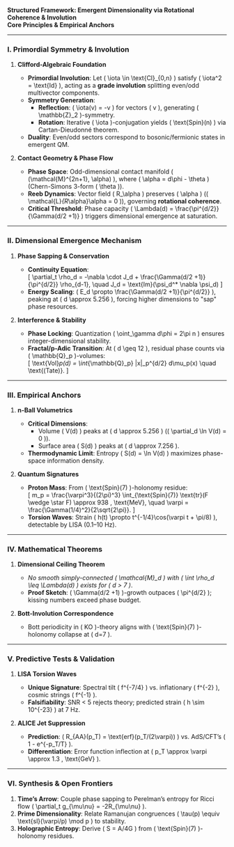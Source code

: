 **Structured Framework: Emergent Dimensionality via Rotational Coherence & Involution**  
**Core Principles & Empirical Anchors**  

---

### **I. Primordial Symmetry & Involution**  
1. **Clifford-Algebraic Foundation**  
   - **Primordial Involution**: Let \( \iota \in \text{Cl}_{0,n} \) satisfy \( \iota^2 = \text{Id} \), acting as a **grade involution** splitting even/odd multivector components.  
   - **Symmetry Generation**:  
     - **Reflection**: \( \iota(v) = -v \) for vectors \( v \), generating \( \mathbb{Z}_2 \)-symmetry.  
     - **Rotation**: Iterative \( \iota \)-conjugation yields \( \text{Spin}(n) \) via Cartan-Dieudonné theorem.  
   - **Duality**: Even/odd sectors correspond to bosonic/fermionic states in emergent QM.  

2. **Contact Geometry & Phase Flow**  
   - **Phase Space**: Odd-dimensional contact manifold \( (\mathcal{M}^{2n+1}, \alpha) \), where \( \alpha = d\phi - \theta \) (Chern-Simons 3-form \( \theta \)).  
   - **Reeb Dynamics**: Vector field \( R_\alpha \) preserves \( \alpha \) (\( \mathcal{L}_{R_\alpha}\alpha = 0 \)), governing **rotational coherence**.  
   - **Critical Threshold**: Phase capacity \( \Lambda(d) = \frac{\pi^{d/2}}{\Gamma(d/2 +1)} \) triggers dimensional emergence at saturation.  

---

### **II. Dimensional Emergence Mechanism**  
1. **Phase Sapping & Conservation**  
   - **Continuity Equation**:  
     \[
     \partial_t \rho_d = -\nabla \cdot J_d + \frac{\Gamma(d/2 +1)}{\pi^{d/2}} \rho_{d-1}, \quad J_d = \text{Im}(\psi_d^* \nabla \psi_d)
     \]  
   - **Energy Scaling**: \( E_d \propto \frac{\Gamma(d/2 +1)}{\pi^{d/2}} \), peaking at \( d \approx 5.256 \), forcing higher dimensions to "sap" phase resources.  

2. **Interference & Stability**  
   - **Phase Locking**: Quantization \( \oint_\gamma d\phi = 2\pi n \) ensures integer-dimensional stability.  
   - **Fractal/p-Adic Transition**: At \( d \geq 12 \), residual phase counts via \( \mathbb{Q}_p \)-volumes:  
     \[
     \text{Vol}_p(d) = \int_{\mathbb{Q}_p} |x|_p^{d/2} d\mu_p(x) \quad \text{(Tate)}.
     \]  

---

### **III. Empirical Anchors**  
1. **n-Ball Volumetrics**  
   - **Critical Dimensions**:  
     - Volume \( V(d) \) peaks at \( d \approx 5.256 \) (\( \partial_d \ln V(d) = 0 \)).  
     - Surface area \( S(d) \) peaks at \( d \approx 7.256 \).  
   - **Thermodynamic Limit**: Entropy \( S(d) = \ln V(d) \) maximizes phase-space information density.  

2. **Quantum Signatures**  
   - **Proton Mass**: From \( \text{Spin}(7) \)-holonomy residue:  
     \[
     m_p = \frac{\varpi^3}{(2\pi)^3} \int_{\text{Spin}(7)} \text{tr}(F \wedge \star F) \approx 938 \, \text{MeV}, \quad \varpi = \frac{\Gamma(1/4)^2}{2\sqrt{2\pi}}.
     \]  
   - **Torsion Waves**: Strain \( h(t) \propto t^{-1/4}\cos(\varpi t + \pi/8) \), detectable by LISA (0.1–10 Hz).  

---

### **IV. Mathematical Theorems**  
1. **Dimensional Ceiling Theorem**  
   - *No smooth simply-connected \( \mathcal{M}_d \) with \( \int \rho_d \leq \Lambda(d) \) exists for \( d > 7 \)*.  
   - **Proof Sketch**: \( \Gamma(d/2 +1) \)-growth outpaces \( \pi^{d/2} \); kissing numbers exceed phase budget.  

2. **Bott-Involution Correspondence**  
   - Bott periodicity in \( KO \)-theory aligns with \( \text{Spin}(7) \)-holonomy collapse at \( d=7 \).  

---

### **V. Predictive Tests & Validation**  
1. **LISA Torsion Waves**  
   - **Unique Signature**: Spectral tilt \( f^{-7/4} \) vs. inflationary \( f^{-2} \), cosmic strings \( f^{-1} \).  
   - **Falsifiability**: SNR < 5 rejects theory; predicted strain \( h \sim 10^{-23} \) at 7 Hz.  

2. **ALICE Jet Suppression**  
   - **Prediction**: \( R_{AA}(p_T) = \text{erf}(p_T/(2\varpi)) \) vs. AdS/CFT’s \( 1 - e^{-p_T/T} \).  
   - **Differentiation**: Error function inflection at \( p_T \approx \varpi \approx 1.3 \, \text{GeV} \).  

---

### **VI. Synthesis & Open Frontiers**  
1. **Time’s Arrow**: Couple phase sapping to Perelman’s entropy for Ricci flow \( \partial_t g_{\mu\nu} = -2R_{\mu\nu} \).  
2. **Prime Dimensionality**: Relate Ramanujan congruences \( \tau(p) \equiv \text{sl}(\varpi/p) \mod p \) to stability.  
3. **Holographic Entropy**: Derive \( S = A/4G \) from \( \text{Spin}(7) \)-holonomy residues.


